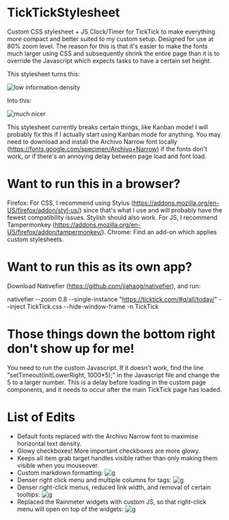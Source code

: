 # TickTickStylesheet
Custom CSS stylesheet + JS Clock/Timer for TickTick to make everything more compact and better suited to my custom setup. Designed for use at 80% zoom level. The reason for this is that it's easier to make the fonts much larger using CSS and subsequently shrink the entire page than it is to override the Javascript which expects tasks to have a certain set height.

This stylesheet turns this:

![low information density](https://i.imgur.com/PXxNAot.png "old stylesheet")

Into this:

![much nicer](https://i.imgur.com/x2jFBIm.png "new stylesheet")


This stylesheet currently breaks certain things, like Kanban mode! I will probably fix this if I actually start using Kanban mode for anything. You may need to download and install the Archivo Narrow font locally (https://fonts.google.com/specimen/Archivo+Narrow) if the fonts don't work, or if there's an annoying delay between page load and font load.

# Want to run this in a browser?

Firefox: For CSS, I recommend using Stylus (https://addons.mozilla.org/en-US/firefox/addon/styl-us/) since that's what I use and will probably have the fewest compatibility issues. Stylish should also work. For JS, I recommend Tampermonkey (https://addons.mozilla.org/en-US/firefox/addon/tampermonkey/).
Chrome: Find an add-on which applies custom stylesheets.

# Want to run this as its own app?
Download Nativefier (https://github.com/jiahaog/nativefier), and run:

nativefier --zoom 0.8 --single-instance "https://ticktick.com/#q/all/today/" --inject TickTick.css  --hide-window-frame -n TickTick

# Those things down the bottom right don't show up for me!
You need to run the custom Javascript. If it doesn't work, find the line "setTimeout(initLowerRight, 1000\*5);" in the Javascript file and change the 5 to a larger number. This is a delay before loading in the custom page components, and it needs to occur after the main TickTick page has loaded.

# List of Edits
- Default fonts replaced with the Archivo Narrow font to maximise horizontal text density.
- Glowy checkboxes! More important checkboxes are more glowy.
- Keeps all item grab target handles visible rather than only making them visible when you mouseover.
- Custom markdown formatting:
![g](https://i.imgur.com/AxjlYdm.png "g")
- Denser right click menu and multiple columns for tags:
![g](https://i.imgur.com/PiImsXO.png "g")
- Denser right-click menus, reduced link width, and removal of certain tooltips:
![g](https://i.imgur.com/id0dFyI.png "g")
- Replaced the Rainmeter widgets with custom JS, so that right-click menu will open on top of the widgets:
![g](https://i.imgur.com/UUqfVmF.png "g")
